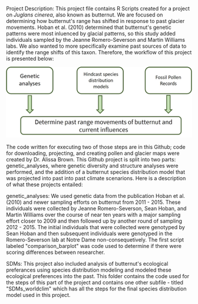 Project Description:
This project file contains R Scripts created for a project on <i>Juglans cinerea</i>, also known as butternut. We are focused on determining how butternut's range has shifted in response to past glacier movements. Hoban et al. (2010) determined that butternut's genetic patterns were most inluenced by glacial patterns, so this study added individuals sampled by the Jeanne Romero-Severson and Martin Williams labs. We also wanted to more specifically examine past sources of data to identify the range shifts of this taxon. Therefore, the workflow of this project is presented below: 

![Alt text](Images/worflow_github.jpg?raw=true "Flowchart for project") 

The code written for executing two of those steps are in this Github; code for downloading, projecting, and creating pollen and glacier maps were created by Dr. Alissa Brown. This Github project is split into two parts: genetic_analyses, where genetic diversity and structure analyses were performed, and the addition of a butternut species distribution model that was projected into past into past climate scenarions. Here is a description of what these projects entailed: 

genetic_analyses: We used genetic data from the publication Hoban et al. (2010) and newer sampling efforts on butternut from 2011 - 2015. These individuals were collected by Jeanne Romero-Severson, Sean Hoban, and Martin Williams over the course of near ten years with a major sampling effort closer to 2009 and then followed up by another round of sampling 2012 - 2015. The initial individuals that were collected were genotyped by Sean Hoban and then subsequent individuals were genotyped in the Romero-Severson lab at Notre Dame non-consequetively. The first script labeled "comparison_barplot" was code used to determine if there were scoring differences between researcher. 

SDMs: This project also included analysis of butternut's ecological preferances using species distribution modeling and modeled these ecological preferences into the past. This folder contains the code used for the steps of this part of the project and contains one other subfile - titled "SDMs_worldclim" which has all the steps for the final species distribution model used in this project.
 
